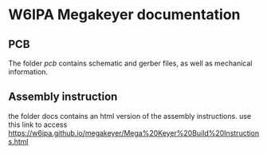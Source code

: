 # W6IPA Megakeyer documentation

## PCB
The folder _pcb_ contains schematic and gerber files, as well as mechanical information.

## Assembly instruction
the folder docs contains an html version of the assembly instructions.
use this link to access https://w6ipa.github.io/megakeyer/Mega%20Keyer%20Build%20Instructions.html
